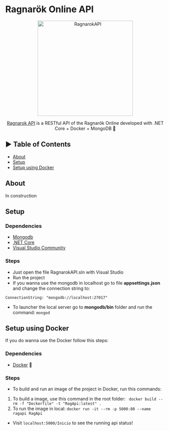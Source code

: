 # Ragnarök Online API
<p align="center">
  <img src="https://i.ibb.co/w7zcbPv/oie-jpg.png" alt="RagnarokAPI" width="300">
</p>
<p align="center">
  <a href="https://xjhofernandes.github.io/RagnarokAPIFront/">Ragnarok API</a> is a RESTful API of the Ragnarök Online developed with .NET Core + Docker + MongoDB 🚀
</p>

## ► Table of Contents

- [About](#about)
- [Setup](#setup)
- [Setup using Docker](#setup-using-docker)

## About

In construction

## Setup

### Dependencies

- [Mongodb](https://www.mongodb.com/)
- [.NET Core](https://dotnet.microsoft.com/download)
- [Visual Studio Community](https://visualstudio.microsoft.com/pt-br/vs/community/)

### Steps

- Just open the file RagnarokAPI.sln with Visual Studio
- Run the project
- If you wanna use the mongodb in localhost go to file <b>appsettings.json</b> and change the connection string to:

```
ConnectionString: "mongodb://localhost:27017"
```
- To launcher the local server go to <b>mongodb/bin</b> folder and run the command: `mongod`

## Setup using Docker

If you do wanna use the Docker follow this steps: 

### Dependencies

- [Docker](https://docs.docker.com/install/) :whale2:

### Steps

- To build and run an image of the project in Docker, run this commands: 
1. To build a image, use this command in the root folder: ` docker build --rm -f "Dockerfile" -t "RagApi:latest" .`
2. To run the image in local: `docker run -it --rm -p 5000:80 --name ragapi RagApi`

- Visit `localhost:5000/Inicio` to see the running api status!
